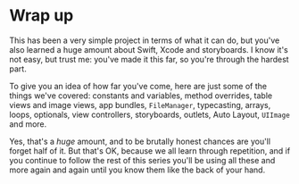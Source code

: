 # Wrap up

This has been a very simple project in terms of what it can do, but you've also learned a huge amount about Swift, Xcode and storyboards. I know it's not easy, but trust me: you've made it this far, so you're through the hardest part.

To give you an idea of how far you've come, here are just some of the things we've covered: constants and variables, method overrides, table views and image views, app bundles, `FileManager`, typecasting, arrays, loops, optionals, view controllers, storyboards, outlets, Auto Layout, `UIImage` and more.

Yes, that's a *huge* amount, and to be brutally honest chances are you'll forget half of it. But that's OK, because we all learn through repetition, and if you continue to follow the rest of this series you'll be using all these and more again and again until you know them like the back of your hand.
